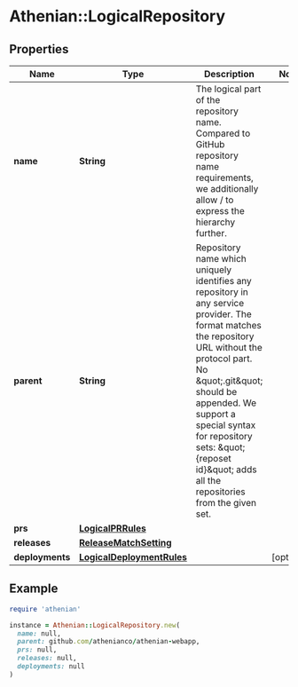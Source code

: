 # Athenian::LogicalRepository

## Properties

| Name | Type | Description | Notes |
| ---- | ---- | ----------- | ----- |
| **name** | **String** | The logical part of the repository name. Compared to GitHub repository name requirements, we additionally allow / to express the hierarchy further.  |  |
| **parent** | **String** | Repository name which uniquely identifies any repository in any service provider. The format matches the repository URL without the protocol part. No \&quot;.git\&quot; should be appended. We support a special syntax for repository sets: \&quot;{reposet id}\&quot; adds all the repositories from the given set.  |  |
| **prs** | [**LogicalPRRules**](LogicalPRRules.md) |  |  |
| **releases** | [**ReleaseMatchSetting**](ReleaseMatchSetting.md) |  |  |
| **deployments** | [**LogicalDeploymentRules**](LogicalDeploymentRules.md) |  | [optional] |

## Example

```ruby
require 'athenian'

instance = Athenian::LogicalRepository.new(
  name: null,
  parent: github.com/athenianco/athenian-webapp,
  prs: null,
  releases: null,
  deployments: null
)
```

